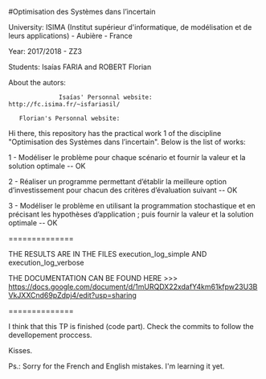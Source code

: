 #Optimisation des Systèmes dans l’incertain
 
 University: ISIMA (Institut supérieur d'informatique, de modélisation et de leurs applications) - Aubière - France
 
 Year: 2017/2018 - ZZ3
 
 Students: Isaías FARIA and ROBERT Florian
 
 About the autors:       

 				  Isaías' Personnal website: http://fc.isima.fr/~isfariasil/
       
       Florian's Personnal website: 
 				  

 Hi there,
 this repository has the practical work 1 of the discipline "Optimisation des Systèmes dans l’incertain". Below is the list of works:

1 - Modéliser le problème pour chaque scénario et fournir la valeur et la solution
optimale -- OK

2 - Réaliser un programme permettant d’établir la meilleure option d’investissement
pour chacun des critères d’évaluation suivant -- OK

3 - Modéliser le problème en utilisant la programmation stochastique et en précisant les hypothèses d’application ; puis fournir la valeur et la solution optimale -- OK

==============

THE RESULTS ARE IN THE FILES execution_log_simple AND execution_log_verbose

THE DOCUMENTATION CAN BE FOUND HERE >>> https://docs.google.com/document/d/1mURQDX22xdafY4km61kfpw23U3BVkJXXCnd69pZdpj4/edit?usp=sharing

==============

I think that this TP is finished (code part). Check the commits to follow the devellopement proccess.

Kisses.



Ps.: Sorry for the French and English mistakes. I'm learning it yet. 
